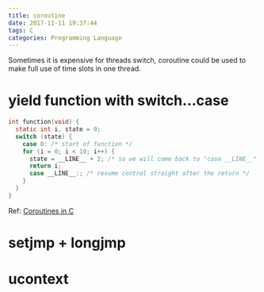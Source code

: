 ```yaml
---
title: coroutine
date: 2017-11-11 19:37:44
tags: C
categories: Programming Language
---
```


Sometimes it is expensive for threads switch, coroutine could be used to make full use of time slots in one thread.

# yield function with switch...case

```c
int function(void) {
  static int i, state = 0;
  switch (state) {
    case 0: /* start of function */
    for (i = 0; i < 10; i++) {
      state = __LINE__ + 2; /* so we will come back to "case __LINE__" */
      return i;
      case __LINE__:; /* resume control straight after the return */
    }
  }
}
```

Ref: [Coroutines in C](https://www.chiark.greenend.org.uk/~sgtatham/coroutines.html)

# setjmp + longjmp
# ucontext
